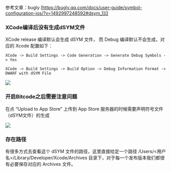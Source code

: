 参考文章：bugly
[https://bugly.qq.com/docs/user-guide/symbol-configuration-ios/?v=1492997248592#dsym_1]()


### XCode编译后没有生成dSYM文件

XCode release 编译默认会生成 dSYM 文件， 而 Debug 编译默认不会生成，对应的 Xcode 配置如下：

	XCode -> Build Settings -> Code Generation -> Generate Debug Symbols -> Yes

	XCode -> Build Settings -> Build Option -> Debug Information Format -> DWARF with dSYM File
	
![](https://huangzhifei.github.com/images/xcode-setting.png)


### 开启Bitcode之后需要注意问题

在点 “Upload to App Store” 上传到 App Store 服务器的时候需要声明符号文件（dSYM文件）的生成

![](https://huangzhifei.github.com/images/BitcodedSYM.jpg)

### 存在路径

有很多方式去查看这个 dSYM 文件的路径，这里直接给定一个路径 /Users/<用户名>/Library/Developer/Xcode/Archives 目录下，对于每一个发布版本我们都很有必要保存对应的 Archives 文件。


